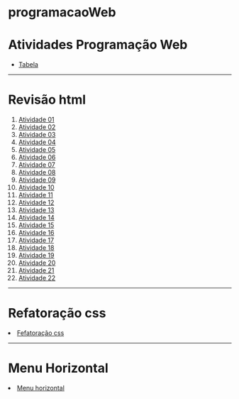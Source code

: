 # programacaoWeb

<!DOCTYPE html>
<html lang="pt-br">
<head>
  <meta charset="UTF-8">
  <meta name="viewport" content="width=device-width, initial-scale=1.0">
  <link rel="stylesheet" href="base.css">
  <title>Atividades prog web 1</title>
</head>
<body>
  <h1>Atividades Programação Web</h1>
  <ul>
    <li><a href="tabela.html">Tabela</a></li>
  </ul>
  <hr>
<h1>Revisão html</h1>
  <ol>
    <li><a href="ativ01_titulos.html">Atividade 01</a></li>
    <li><a href="ativ02_negrito_italico_linha.html">Atividade 02</a></li>
    <li><a href="ativ03.html">Atividade 03</a></li>
    <li><a href="ativ04.html">Atividade 04</a></li>
    <li><a href="ativ05.html">Atividade 05</a></li>
    <li><a href="ativ06.html">Atividade 06</a></li>
    <li><a href="ativ07.html">Atividade 07</a></li>
    <li><a href="ativ08.html">Atividade 08</a></li>
    <li><a href="ativ09.html">Atividade 09</a></li>
    <li><a href="ativ10.html">Atividade 10</a></li>
    <li><a href="ativ10.html">Atividade 11</a></li>
    <li><a href="ativ12.html">Atividade 12</a></li>
    <li><a href="ativ13.html">Atividade 13</a></li>
    <li><a href="ativ14.html">Atividade 14</a></li>
    <li><a href="ativ15.html">Atividade 15</a></li>
    <li><a href="ativ16.html">Atividade 16</a></li>
    <li><a href="ativ17.html">Atividade 17</a></li>
    <li><a href="ativ10.html">Atividade 18</a></li>
    <li><a href="ativ19.html">Atividade 19</a></li>
    <li><a href="ativ20.html">Atividade 20</a></li>
    <li><a href="ativ21.html">Atividade 21</a></li>
    <li><a href="ativ21.html">Atividade 22</a></li>
  </ol>
<hr>

<h1>Refatoração css</h1>
<li><a href="refatoracaoCss/refatoracaoCss.html">Fefatoração css</a></li>

<hr>

<h1>Menu Horizontal</h1>
<li><a href="menuHorizontal.html">Menu horizontal</a></li>
</body>
</html>

